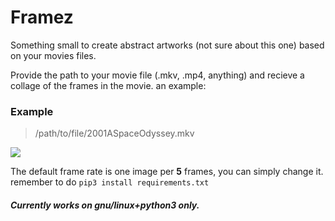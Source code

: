 # Framez
Something small to create abstract artworks (not sure about this one) based on your movies files.

Provide the path to your movie file (.mkv, .mp4, anything) and recieve a collage of the frames in the movie. an example:

### Example

> /path/to/file/2001ASpaceOdyssey.mkv

![](https://raw.githubusercontent.com/blackdead263/framez/master/2001_A_Space_Odyssey.jpg)

The default frame rate is one image per **5** frames, you can simply change it.
remember to do `pip3 install requirements.txt`

##### Currently works on gnu/linux+python3 only.
